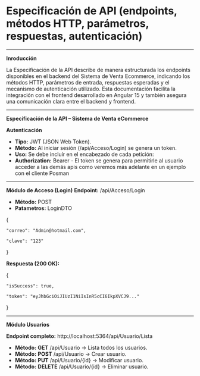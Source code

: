 # Especificación de API (endpoints, métodos HTTP, parámetros, respuestas, autenticación)

---

**Inroducción**

La Especificación de la API describe de manera estructurada los endpoints disponibles en el backend del Sistema de Venta Ecommerce, indicando los métodos HTTP, parámetros de entrada, respuestas esperadas y el mecanismo de autenticación utilizado. Esta documentación facilita la integración con el frontend desarrollado en Angular 15 y también asegura una comunicación clara entre el backend y frontend.


---

**Especificación de la API – Sistema de Venta eCommerce**

**Autenticación**
- **Tipo:** JWT (JSON Web Token).
- **Método:** Al iniciar sesión (/api/Acceso/Login) se genera un token.
- **Uso:** Se debe incluír en el encabezado de cada petición:
- **Authorization:** Bearer <token> - El token se genera para permitirle al usuario acceder a las demás apis como veremos más adelante en un ejemplo con el cliente Posman

---

**Módulo de Acceso (Login)**
**Endpoint:** /api/Acceso/Login
- **Método:** POST
- **Patametros:** LoginDTO

{

    "correo": "Admin@hotmail.com",
    
    "clave": "123"
  
}

**Respuesta (200 OK):**

{

    "isSuccess": true,
    
    "token": "eyJhbGciOiJIUzI1NiIsInR5cCI6IkpXVCJ9..."
  
}


---


**Módulo Usuarios**

**Endpoint completo:** http://localhost:5364/api/Usuario/Lista 
- **Método:** **GET** /api/Usuario →  Lista todos los usuarios.
- **Método:** **POST** /api/Usuario → Crear usuario.
- **Método:** **PUT**  /api/Usuario/{id} → Modificar usuario.
- **Método:** **DELETE** /api/Usuario/{id} → Eliminar usuario.



